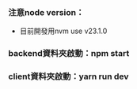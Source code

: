 ### 注意node version：
- 目前開發用nvm use v23.1.0


### backend資料夾啟動：npm start
### client資料夾啟動：yarn run dev
